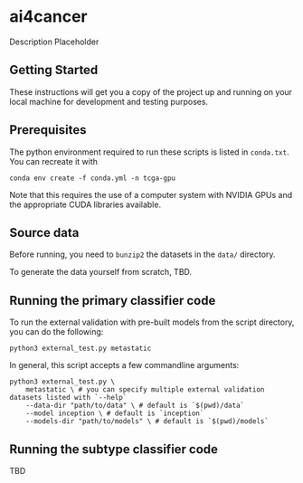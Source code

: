 # ai4cancer

Description Placeholder

## Getting Started
These instructions will get you a copy of the project up and running on your
local machine for development and testing purposes. 

## Prerequisites

The python environment required to run these scripts is listed in `conda.txt`.
You can recreate it with
```
conda env create -f conda.yml -n tcga-gpu
```

Note that this requires the use of a computer system with NVIDIA GPUs and the
appropriate CUDA libraries available.

## Source data

Before running, you need to `bunzip2` the datasets in the `data/` directory.

To generate the data yourself from scratch, TBD.

## Running the primary classifier code

To run the external validation with pre-built models from the script directory, you can do
the following:
```
python3 external_test.py metastatic
```
In general, this script accepts a few commandline arguments:
```
python3 external_test.py \
    metastatic \ # you can specify multiple external validation datasets listed with `--help`
    --data-dir "path/to/data" \ # default is `$(pwd)/data`
    --model inception \ # default is `inception`
    --models-dir "path/to/models" \ # default is `$(pwd)/models`
```

## Running the subtype classifier code

TBD

